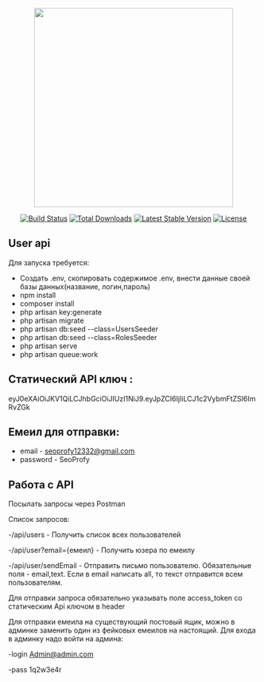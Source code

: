 <p align="center"><a href="https://laravel.com" target="_blank"><img src="https://raw.githubusercontent.com/laravel/art/master/logo-lockup/5%20SVG/2%20CMYK/1%20Full%20Color/laravel-logolockup-cmyk-red.svg" width="400"></a></p>

<p align="center">
<a href="https://travis-ci.org/laravel/framework"><img src="https://travis-ci.org/laravel/framework.svg" alt="Build Status"></a>
<a href="https://packagist.org/packages/laravel/framework"><img src="https://img.shields.io/packagist/dt/laravel/framework" alt="Total Downloads"></a>
<a href="https://packagist.org/packages/laravel/framework"><img src="https://img.shields.io/packagist/v/laravel/framework" alt="Latest Stable Version"></a>
<a href="https://packagist.org/packages/laravel/framework"><img src="https://img.shields.io/packagist/l/laravel/framework" alt="License"></a>
</p>

## User api

Для запуска требуется:

- Создать .env, скопировать содержимое .env, внести данные своей базы данных(название, логин,пароль)
- npm install
- composer install
- php artisan key:generate
- php artisan migrate
- php artisan db:seed --class=UsersSeeder
- php artisan db:seed --class=RolesSeeder
- php artisan serve
- php artisan queue:work


## Статический API ключ : 
eyJ0eXAiOiJKV1QiLCJhbGciOiJIUzI1NiJ9.eyJpZCI6IjIiLCJ1c2VybmFtZSI6ImRvZGk

## Емеил для отправки:
- email - seoprofy12332@gmail.com
- password - SeoProfy

## Работа с API

Посылать запросы через Postman

Список запросов:

-/api/users - Получить список всех пользователей

-/api/user?email={емеил} - Получить юзера по емеилу

-/api/user/sendEmail - Отправить письмо пользователю.
Обязательные поля - email,text. Если в email написать all, то текст отправится всем пользователям.

Для отправки запроса обязательно указывать поле access_token со статическим Api ключом  в header

Для отправки емеила на существующий постовый ящик, можно в админке заменить один из фейковых емеилов на настоящий. 
Для входа в админку надо войти на админа:

-login Admin@admin.com

-pass 1q2w3e4r 





